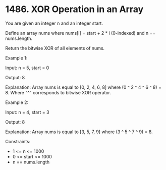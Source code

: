# 1486. XOR Operation in an Array

You are given an integer n and an integer start.

Define an array nums where nums[i] = start + 2 * i (0-indexed) and n == nums.length.

Return the bitwise XOR of all elements of nums.

Example 1:

Input: n = 5, start = 0

Output: 8

Explanation: Array nums is equal to [0, 2, 4, 6, 8] where (0 ^ 2 ^ 4 ^ 6 ^ 8) = 8.
Where "^" corresponds to bitwise XOR operator.

Example 2:

Input: n = 4, start = 3

Output: 8

Explanation: Array nums is equal to [3, 5, 7, 9] where (3 ^ 5 ^ 7 ^ 9) = 8.



Constraints:

* 1 <= n <= 1000
* 0 <= start <= 1000
* n == nums.length




